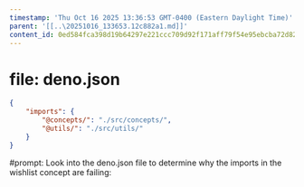 ```yaml
---
timestamp: 'Thu Oct 16 2025 13:36:53 GMT-0400 (Eastern Daylight Time)'
parent: '[[..\20251016_133653.12c882a1.md]]'
content_id: 0ed584fca398d19b64297e221ccc709d92f171aff79f54e95ebcba72d8201e10
---
```


# file: deno.json

```json
{
    "imports": {
        "@concepts/": "./src/concepts/",
        "@utils/": "./src/utils/"
    }
}
```

\#prompt: Look into the deno.json file to determine why the imports in the wishlist concept are failing:
